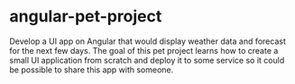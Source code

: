 # angular-pet-project
Develop a UI app on Angular that would display weather data and forecast for the next few days.  The goal of this pet project learns how to create a small UI application from scratch and deploy it to some service so it could be possible to share this app with someone.
